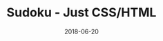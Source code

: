 ---
title: 'Sudoku - Just CSS/HTML'
description: 'Complete a sudoku puzzle without Javascript or server-side interaction.'
gametype: 'hard'
gameid: 36
date: 2018-06-20
tags: []
draft: false
type: 'games'
num19: [{'idx':1,'arr1':[1,2,3,4,5,6,7,8,9],'arr2':[1,2,3,4,5,6,7,8,9]},{'idx':2,'arr1':[1,2,3,4,5,6,7,8,9],'arr2':[1,2,3,4,5,6,7,8,9]},{'idx':3,'arr1':[1,2,3,4,5,6,7,8,9],'arr2':[1,2,3,4,5,6,7,8,9]},{'idx':4,'arr1':[1,2,3,4,5,6,7,8,9],'arr2':[1,2,3,4,5,6,7,8,9]},{'idx':5,'arr1':[1,2,3,4,5,6,7,8,9],'arr2':[1,2,3,4,5,6,7,8,9]},{'idx':6,'arr1':[1,2,3,4,5,6,7,8,9],'arr2':[1,2,3,4,5,6,7,8,9]},{'idx':7,'arr1':[1,2,3,4,5,6,7,8,9],'arr2':[1,2,3,4,5,6,7,8,9]},{'idx':8,'arr1':[1,2,3,4,5,6,7,8,9],'arr2':[1,2,3,4,5,6,7,8,9]},{'idx':9,'arr1':[1,2,3,4,5,6,7,8,9],'arr2':[1,2,3,4,5,6,7,8,9]}]
puzzle: [[1, 0, 6, 2, 0, 0, 4, 0, 0], [0, 0, 4, 0, 9, 0, 6, 0, 0], [3, 0, 0, 0, 0, 0, 0, 2, 7], [8, 0, 0, 0, 0, 1, 0, 0, 4], [0, 4, 0, 0, 0, 0, 0, 0, 0], [6, 0, 0, 0, 0, 7, 0, 0, 2], [7, 0, 0, 0, 0, 0, 0, 5, 9], [0, 0, 5, 0, 6, 0, 8, 0, 0], [4, 0, 2, 3, 0, 0, 7, 0, 0]]
layout: 'sudokucssstatic'
---